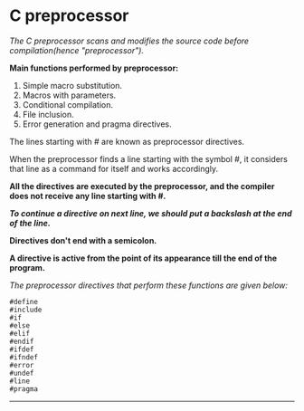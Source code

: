 # C preprocessor
_The C preprocessor scans and modifies the source code before compilation(hence "preprocessor")._

**Main functions performed by preprocessor:**
1. Simple macro substitution.
2. Macros with parameters.
3. Conditional compilation.
4. File inclusion.
5. Error generation and pragma directives.

The lines starting with \# are known as preprocessor directives.

When the preprocessor finds a line starting with the symbol \#, it considers that line as a command for itself and works accordingly.

**All the directives are executed by the preprocessor, and the compiler does not receive any line  starting with \#.**

_**To continue a directive on next line, we should put a backslash at the end of the line.**_

**Directives don't end with a semicolon.**

**A directive is active from the point of its appearance till the end of the program.**

_The preprocessor directives that perform these functions are given below:_

```
#define
#include
#if
#else
#elif
#endif
#ifdef
#ifndef
#error
#undef
#line
#pragma
```





---
